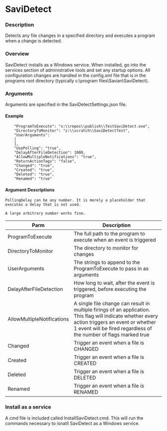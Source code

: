 ﻿# SaviDetect

### Description

Detects any file changes in a specified directory and executes a program when a change is detected.

### Overview

SaviDetect installs as a Windows service. When installed, go into the services section of administrative
tools and set any startup options. All configuration changes are handled in the config.xml file that is in
the programs root directory (typically c:\program files\Savian\SaviDetect).

### Arguments

Arguments are specified in the SaviDetectSettings.json file. 

#### Example
        "ProgramToExecute": "x:\\repos\\publish\\TestSaviDetect.exe",
        "DirectoryToMonitor": "z:\\scratch\\SaviDetectTest",
        "UserArguments":
        [
        ],
        "UsePolling": "true",
        "DelayAfterFileDetection": 1000,
        "AllowMultipleNotifications": "true",
        "ReturnActionTags": "false",
        "Changed": "true",
        "Created": "true",
        "Deleted": "true",
        "Renamed": "true"

#### Argument Descriptions

    PollingDelay can be any number. It is merely a placeholder that 
    executes a delay that is not used.
 
    A large arbitrary number works fine.

| Parm  | Description  |
| --------  | ------------------- |
| ProgramToExecute | The full path to the program to execute when an event is triggered      | 
| DirectoryToMonitor      | The directory to monitor for changes | 
| UserArguments      | The strings to append to the ProgramToExecute to pass in as arguments | 
| DelayAfterFileDetection      | How long to wait, after the event is triggered, before executing the program | 
| AllowMultipleNotifications      | A single file change can result in multiple firings of an application. This flag will indicate whether every action triggers an event or whether 1 event will be fired regardless of the number of flags marked true | 
| Changed      | Trigger an event when a file is CHANGED | 
| Created      | Trigger an event when a file is CREATED | 
| Deleted      | Trigger an event when a file is DELETED | 
| Renamed      | Trigger an event when a file is RENAMED | 

### Install as a service

A cmd file is included called InstallSaviDetect.cmd. This will run the commands necessary to isnatll SaviDetect as a Windows service. 
